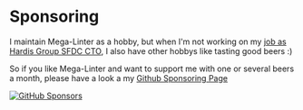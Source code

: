 # Sponsoring

I maintain Mega-Linter as a hobby, but when I'm not working on my [job as Hardis Group SFDC CTO](https://www.linkedin.com/in/nicolas-vuillamy/), I also have other hobbys like tasting good beers :)

So if you like Mega-Linter and want to support me with one or several beers a month, please have a look a my [Github Sponsoring Page](https://github.com/sponsors/nvuillam)

[![GitHub Sponsors](https://img.shields.io/github/sponsors/nvuillam)](https://github.com/sponsors/nvuillam)
